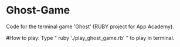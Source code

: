 # Ghost-Game
Code for the terminal game 'Ghost' (RUBY project for App Academy).

#How to play:
Type " ruby './play_ghost_game.rb' " to play in terminal.
